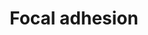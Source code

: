 ---
annotations:
- type: Pathway Ontology
  value: cell adhesion signaling pathway
authors:
- 169.230.77.174
- MaintBot
- Thomas
- Khanspers
- AlexanderPico
- Egonw
- Zari
- Dtruong
- MirellaKalafati
- Ariutta
- Eweitz
description: Cell-matrix adhesions play essential roles in important biological processes
  including cell motility, cell proliferation, cell differentiation, regulation of
  gene expression and cell survival. At the cell-extracellular matrix contact points,
  specialized structures are formed and termed focal adhesions, where bundles of actin
  filaments are anchored to transmembrane receptors of the integrin family through
  a multi-molecular complex of junctional plaque proteins. Some of the constituents
  of focal adhesions participate in the structural link between membrane receptors
  and the actin cytoskeleton, while others are signalling molecules, including different
  protein kinases and phosphatases, their substrates, and various adapter proteins.
  Integrin signaling is dependent upon the non-receptor tyrosine kinase activities
  of the FAK and src proteins as well as the adaptor protein functions of FAK, src
  and Shc to initiate downstream signaling events. These signalling events culminate
  in reorganization of the actin cytoskeleton; a prerequisite for changes in cell
  shape and motility, and gene expression. Similar morphological alterations and modulation
  of gene expression are initiated by the binding of growth factors to their respective
  receptors, emphasizing the considerable crosstalk between adhesion- and growth factor-mediated
  signalling.  Proteins on this pathway have targeted assays available via the [https://assays.cancer.gov/available_assays?wp_id=WP306
  CPTAC Assay Portal]
last-edited: 2021-05-14
organisms:
- Homo sapiens
redirect_from:
- /index.php/Pathway:WP306
- /instance/WP306
schema-jsonld:
- '@context': https://schema.org/
  '@id': https://wikipathways.github.io/pathways/WP306.html
  '@type': Dataset
  creator:
    '@type': Organization
    name: WikiPathways
  description: Cell-matrix adhesions play essential roles in important biological
    processes including cell motility, cell proliferation, cell differentiation, regulation
    of gene expression and cell survival. At the cell-extracellular matrix contact
    points, specialized structures are formed and termed focal adhesions, where bundles
    of actin filaments are anchored to transmembrane receptors of the integrin family
    through a multi-molecular complex of junctional plaque proteins. Some of the constituents
    of focal adhesions participate in the structural link between membrane receptors
    and the actin cytoskeleton, while others are signalling molecules, including different
    protein kinases and phosphatases, their substrates, and various adapter proteins.
    Integrin signaling is dependent upon the non-receptor tyrosine kinase activities
    of the FAK and src proteins as well as the adaptor protein functions of FAK, src
    and Shc to initiate downstream signaling events. These signalling events culminate
    in reorganization of the actin cytoskeleton; a prerequisite for changes in cell
    shape and motility, and gene expression. Similar morphological alterations and
    modulation of gene expression are initiated by the binding of growth factors to
    their respective receptors, emphasizing the considerable crosstalk between adhesion-
    and growth factor-mediated signalling.  Proteins on this pathway have targeted
    assays available via the [https://assays.cancer.gov/available_assays?wp_id=WP306
    CPTAC Assay Portal]
  keywords:
  - COL4A6
  - RAP1A
  - STYK1
  - RAC3
  - SRMS
  - PARVG
  - FN1
  - FGR
  - TNN
  - MYL10
  - EGFR
  - ARHGAP5
  - GSK3B
  - ITGA2
  - Cell Cycle
  - COL4A4
  - LAMC1
  - CDC42
  - MAP2K1
  - Signaling Pathway
  - CAV3
  - PIP5K1C
  - Wnt Signaling
  - Catnb
  - BCL2
  - ACTN1
  - LAMC2
  - LAMA5
  - Signaling
  - PIP2
  - PPP1R12A
  - CHAD
  - IGF1R
  - RASGRF1
  - ITGA2B
  - CCND1
  - SHC2
  - RAPGEF1
  - BUB1B-PAK6
  - PIP3
  - PTK2
  - MAPK9
  - LAMA4
  - THBS2
  - RHOA
  - ITGA10
  - ITGA6
  - ITGAV
  - PXN
  - MYLPF
  - TLN2
  - VAV3
  - BLK
  - PDPK1
  - COL1A2
  - VEGFB
  - PPP1R12B
  - VWF
  - COL4A1
  - MAPK3
  - BIRC2
  - PDGFRA
  - BCAR1
  - MAPK8
  - COL6A2
  - SOS1
  - LAMB1
  - ROCK2
  - PPP1CC
  - FLNC
  - PPP1CA
  - 'Regulation of '
  - COL2A1
  - CAPN2
  - AKT2
  - IGF1
  - PGF
  - RAF1
  - ACTB
  - COMP
  - LAMB3
  - FLT1
  - PARVA
  - PIK3CA
  - FLNA
  - MYL7
  - ITGB3
  - LAMB2
  - ITGB4
  - THBS4
  - ZYX
  - PAK3
  - LAMA3
  - VTN
  - TNR
  - Phosphatidylinositol
  - LAMA2
  - TNXB
  - ITGB5
  - EGF
  - MYL9
  - PPP1R12C
  - PDGFD
  - TXK
  - PI3K-Akt
  - COL4A2
  - VEGF
  - PIK3R1
  - PAK1
  - HRAS
  - PRKCA
  - DIAPH1
  - FIGF
  - ILK
  - Pathway
  - VASP
  - RAC1
  - HGF
  - ITGA9
  - PARVB
  - ACTG1
  - SPP1
  - ITGB6
  - ITGB1
  - ERBB2
  - ACTN4
  - PIK3CB
  - KDR
  - SHC1
  - PTEN
  - ITGA11
  - ARHGAP35
  - ELK1
  - COL1A1
  - PDGFC
  - MYL2
  - TESK2
  - MYL5
  - PAK6
  - PDGFA
  - CAV1
  - MAPK1
  - RAC2
  - SHC3
  - COL5A2
  - LAMA1
  - CCND3
  - PIK3R2
  - XIAP
  - MYLK
  - CAV2
  - PIK3CD
  - TNK2
  - AKT3
  - ITGB8
  - HCK
  - THBS3
  - CRKL
  - MYLK2
  - MYLK4
  - IBSP
  - PRKCG
  - MAPK10
  - VAV1
  - PRKCB
  - PAK2
  - ITGA4
  - TNK1
  - FLNB
  - ITGA7
  - VEGFC
  - BAD
  - PDGFB
  - MYL12A
  - PAK4
  - Cell Motility
  - BRAF
  - ITGA1
  - CRK
  - VCL
  - TLN1
  - VAV2
  - FYN
  - MET
  - BIRC3
  - RELN
  - LAMC3
  - Actin cytoskeleton
  - THBS1
  - PDGFRB
  - SRC
  - GRB2
  - AKT1
  - ITGA3
  - CCND2
  - JUN
  - MYLK3
  - ITGA5
  - PTK6
  - COL5A3
  - PPP1CB
  - ROCK1
  - ITGB7
  - MYL12B
  - SHC4
  - DOCK1
  - PIK3R3
  - RAP1B
  - ITGA8
  - TNC
  license: CC0
  name: Focal adhesion
seo: CreativeWork
title: Focal adhesion
wpid: WP306
---